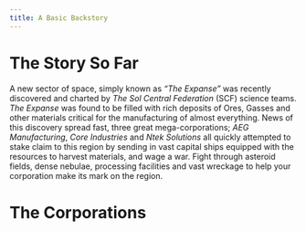```yaml
---
title: A Basic Backstory
---
```

# The Story So Far
A new sector of space, simply known as *“The Expanse”* was recently discovered and charted by *The Sol Central Federation* (SCF) science teams. *The Expanse* was found to be filled with rich deposits of Ores, Gasses and other materials critical for the manufacturing of almost everything.
News of this discovery spread fast, three great mega-corporations; *AEG Manufacturing*, *Core Industries* and *Ntek Solutions* all quickly attempted to stake claim to this region by sending in vast capital ships equipped with the resources to harvest materials, and wage a war.
Fight through asteroid fields, dense nebulae, processing facilities and vast wreckage to help your corporation make its mark on the region.
# The Corporations

<!--stackedit_data:
eyJoaXN0b3J5IjpbLTEyNzIzNDExMjFdfQ==
-->